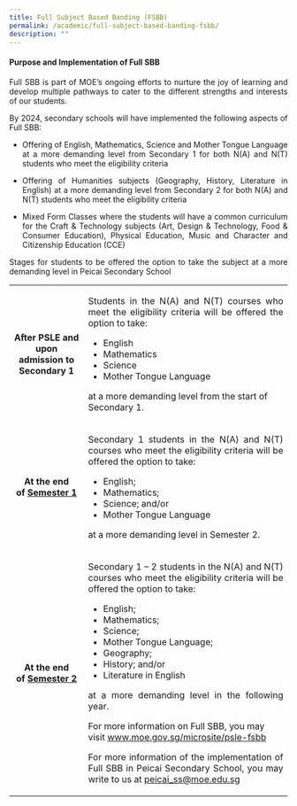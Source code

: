 ```yaml
---
title: Full Subject Based Banding (FSBB)
permalink: /academic/full-subject-based-banding-fsbb/
description: ""
---
```

<h4><strong>Purpose and Implementation of Full SBB</strong></h4>
<p><p align="justify">Full SBB is part of MOE&rsquo;s ongoing efforts to nurture the joy of learning and develop multiple pathways to cater to the different strengths and interests of our students.</p>
<p><p align="justify">By 2024, secondary schools will have implemented the following aspects of Full SBB:</p>
<ul>
<li><p align="justify">Offering of English, Mathematics, Science and Mother Tongue Language at a more demanding level from Secondary 1 for both N(A) and N(T) students who meet the eligibility criteria</li>
<li><p align="justify">Offering of Humanities subjects (Geography, History, Literature in English) at a more demanding level from Secondary 2 for both N(A) and N(T) students who meet the eligibility criteria</li>
<li><p align="justify">Mixed Form Classes where the students will have a common curriculum for the Craft &amp; Technology subjects (Art, Design &amp; Technology, Food &amp; Consumer Education), Physical Education, Music and Character and Citizenship Education (CCE)</li>
</ul>
<p><p align="justify">Stages for students to be offered the option to take the subject at a more demanding level in Peicai Secondary School</p>
<table>
<tbody>
<tr>
<td width="180">
<p style="text-align: center;"><strong>After PSLE and upon admission to Secondary 1</strong></p>
</td>
<td width="522">
<p><p align="justify">Students in the N(A) and N(T) courses who meet the eligibility criteria will be offered the option to take:</p>
<ul>
	<li>English</li>
	<li>Mathematics</li>
	<li>Science</li>
	<li>Mother Tongue Language</li>
</ul>
	<p>at a more demanding level from the start of Secondary 1.</p>
</td>
</tr>
<tr>
<td width="180">
<p style="text-align: center;"><strong>At the end of&nbsp;<u>Semester 1</u></strong></p>
</td>
<td width="522">
<p><p align="justify">Secondary 1 students in the N(A) and N(T) courses who meet the eligibility criteria will be offered the option to take:</p>
<ul>
	<li>English;</li>
	<li>Mathematics;</li>
	<li>Science; and/or</li>
	<li>Mother Tongue Language</li>
</ul>
	<p>at a more demanding level in Semester 2.</p>
</td>
</tr>
<tr>
<td width="180">
	<p style="text-align: center;"><strong>At the end of&nbsp;<u>Semester 2</u></strong>
<td width="522">
<p><p align="justify">Secondary 1 &ndash; 2 students in the N(A) and N(T) courses who meet the eligibility criteria will be offered the option to take:</p>
<ul>
	<li>English;</li>
<li>Mathematics;</li>
<li>Science;</li>
<li>Mother Tongue Language;</font></li>
<li>Geography;</li>
<li>History; and/or</li>
<li>Literature in English</li>
</ul>
	<p><p align="justify">at a more demanding level in the following year.</p>

<p>For more information on Full SBB, you may visit&nbsp;<a href="http://www.moe.gov.sg/microsite/psle-fsbb">www.moe.gov.sg/microsite/psle-fsbb</a></p>
<p><p align="justify">For more information of the implementation of Full SBB in Peicai Secondary School, you may write to us at&nbsp;<a href="mailto:peicai_ss@moe.edu.sg">peicai_ss@moe.edu.sg